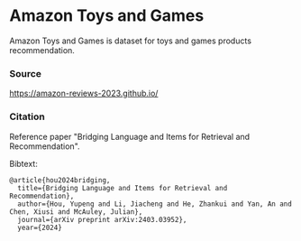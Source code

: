 # Amazon Toys and Games

Amazon Toys and Games is dataset for toys and games products recommendation.

### Source 
https://amazon-reviews-2023.github.io/

### Citation
Reference paper "Bridging Language and Items for Retrieval and Recommendation".

Bibtext:
```
@article{hou2024bridging,
  title={Bridging Language and Items for Retrieval and Recommendation},
  author={Hou, Yupeng and Li, Jiacheng and He, Zhankui and Yan, An and Chen, Xiusi and McAuley, Julian},
  journal={arXiv preprint arXiv:2403.03952},
  year={2024}

```